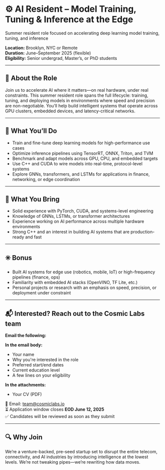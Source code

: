 # ⚙️ AI Resident – Model Training, Tuning & Inference at the Edge  
Summer resident role focused on accelerating deep learning model training, tuning, and inference 

**Location:** Brooklyn, NYC or Remote  
**Duration:** June–September 2025 (flexible)  
**Eligibility:** Senior undergrad, Master’s, or PhD students  

---

## 🚀 About the Role  
Join us to accelerate AI where it matters—on real hardware, under real constraints. This summer resident role spans the full lifecycle: training, tuning, and deploying models in environments where speed and precision are non-negotiable. You’ll help build intelligent systems that operate across GPU clusters, embedded devices, and latency-critical networks.

---

## 🔧 What You’ll Do  
- Train and fine-tune deep learning models for high-performance use cases  
- Optimize inference pipelines using TensorRT, ONNX, Triton, and TVM  
- Benchmark and adapt models across GPU, CPU, and embedded targets
- Use C++ and CUDA to wire models into real-time, protocol-level systems  
- Explore GNNs, transformers, and LSTMs for applications in finance, networking, or edge coordination  

---

## 🧠 What You Bring  
- Solid experience with PyTorch, CUDA, and systems-level engineering  
- Knowledge of GNNs, LSTMs, or transformer architectures  
- Experience working on AI performance across multiple hardware environments  
- Strong C++ and an interest in building AI systems that are production-ready and fast  

---

## ✳️ Bonus  
- Built AI systems for edge use (robotics, mobile, IoT) or high-frequency pipelines (finance, ops)  
- Familiarity with embedded AI stacks (OpenVINO, TF Lite, etc.)  
- Personal projects or research with an emphasis on speed, precision, or deployment under constraint  

---

## 📬 Interested? Reach out to the Cosmic Labs team

**Email the following:**

**In the email body:**
- Your name  
- Why you're interested in the role  
- Preferred start/end dates  
- Current education level  
- A few lines on your eligibility  

**In the attachments:**
- Your CV (PDF)  

📩 Email: [team@cosmiclabs.io](mailto:team@cosmiclabs.io)  
⏳ Application window closes **EOD June 12, 2025**  
✅ Candidates will be reviewed as soon as they submit  

---

## 🔍 Why Join  
We’re a venture-backed, pre-seed startup set to disrupt the entire telecom, connectivity, and AI industries by introducing intelligence at the lowest levels. We’re not tweaking pipes—we’re rewriting how data moves.
